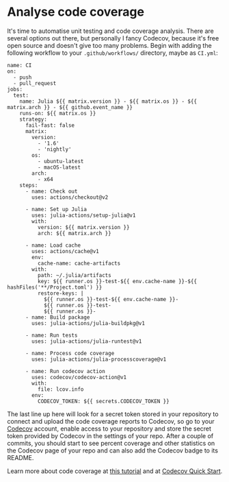 # Analyse code coverage

It's time to automatise unit testing and code coverage analysis. There are several options out there, but personally I fancy Codecov, because it's free open source and doesn't give too many problems. Begin with adding the following workflow to your `.github/workflows/` directory, maybe as `CI.yml`:

```
name: CI
on:
  - push
  - pull_request
jobs:
  test:
    name: Julia ${{ matrix.version }} - ${{ matrix.os }} - ${{ matrix.arch }} - ${{ github.event_name }}
    runs-on: ${{ matrix.os }}
    strategy:
      fail-fast: false
      matrix:
        version:
          - '1.6'
          - 'nightly'
        os:
          - ubuntu-latest
          - macOS-latest
        arch:
          - x64
    steps:
      - name: Check out
        uses: actions/checkout@v2

      - name: Set up Julia
        uses: julia-actions/setup-julia@v1
        with:
          version: ${{ matrix.version }}
          arch: ${{ matrix.arch }}

      - name: Load cache
        uses: actions/cache@v1
        env:
          cache-name: cache-artifacts
        with:
          path: ~/.julia/artifacts
          key: ${{ runner.os }}-test-${{ env.cache-name }}-${{ hashFiles('**/Project.toml') }}
          restore-keys: |
            ${{ runner.os }}-test-${{ env.cache-name }}-
            ${{ runner.os }}-test-
            ${{ runner.os }}-
      - name: Build package
        uses: julia-actions/julia-buildpkg@v1

      - name: Run tests
        uses: julia-actions/julia-runtest@v1

      - name: Process code coverage
        uses: julia-actions/julia-processcoverage@v1

      - name: Run codecov action
        uses: codecov/codecov-action@v1
        with:
          file: lcov.info
        env:
          CODECOV_TOKEN: ${{ secrets.CODECOV_TOKEN }}
```

The last line up here will look for a secret token stored in your repository to connect and upload the code coverage reports to Codecov, so go to your [Codecov](https://about.codecov.io/) account, enable access to your repository and store the secret token provided by Codecov in the settings of your repo. After a couple of commits, you should start to see percent coverage and other statistics on the Codecov page of your repo and can also add the Codecov badge to its README.

Learn more about code coverage at [this tutorial](https://github.com/codecov/example-julia) and at [Codecov Quick Start](https://docs.codecov.com/docs/quick-start).
